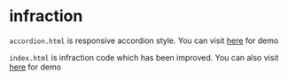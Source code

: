 # infraction

`accordion.html` is responsive accordion style. You can visit [here](https://danielistyo.github.io/infraction/accordion.html) for demo

`index.html` is infraction code which has been improved. You can also visit [here](https://danielistyo.github.io/infraction/) for demo
